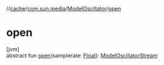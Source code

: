 //[cache](../../../index.md)/[com.sun.media](../index.md)/[ModelOscillator](index.md)/[open](open.md)

# open

[jvm]\
abstract fun [open](open.md)(samplerate: [Float](https://kotlinlang.org/api/latest/jvm/stdlib/kotlin/-float/index.html)): [ModelOscillatorStream](../-model-oscillator-stream/index.md)
